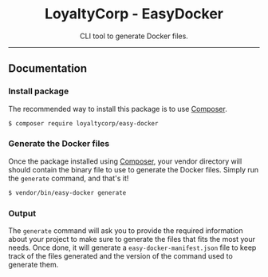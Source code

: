 <div align="center">
    <h1>LoyaltyCorp - EasyDocker</h1>
    <p>CLI tool to generate Docker files.</p>
</div>

---

## Documentation

### Install package

The recommended way to install this package is to use [Composer][1].

```bash
$ composer require loyaltycorp/easy-docker
```

### Generate the Docker files

Once the package installed using [Composer][1], your vendor directory will should contain the binary file to use
to generate the Docker files. Simply run the `generate` command, and that's it!

```bash
$ vendor/bin/easy-docker generate
```

### Output

The `generate` command will ask you to provide the required information about your project to make sure to generate
the files that fits the most your needs. Once done, it will generate a `easy-docker-manifest.json` file to keep track
of the files generated and the version of the command used to generate them.

[1]: https://getcomposer.org/
